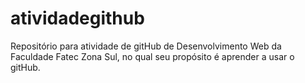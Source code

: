 # atividadegithub
Repositório para atividade de gitHub de Desenvolvimento Web da Faculdade Fatec Zona Sul, no qual seu propósito é aprender a usar o gitHub.
